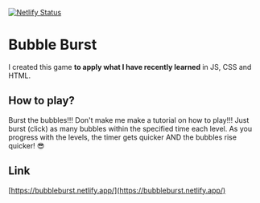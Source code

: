 [![Netlify Status](https://api.netlify.com/api/v1/badges/cda4d8c1-9b39-4353-9175-70fc121d4235/deploy-status)](https://app.netlify.com/sites/bubbleburst/deploys)

# Bubble Burst

I created this game **to apply what I have recently learned** in JS, CSS and HTML.

## How to play?

Burst the bubbles!!! Don't make me make a tutorial on how to play!!! Just burst (click) as many bubbles within the specified time each level. As you progress with the levels, the timer gets quicker AND the bubbles rise quicker! 😎

## Link

[https://bubbleburst.netlify.app/](https://bubbleburst.netlify.app/)

